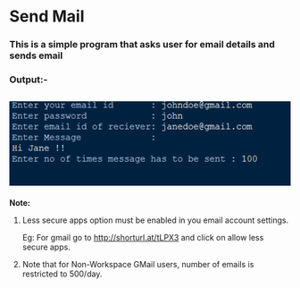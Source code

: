 # **Send Mail**
### This is a simple program that asks user for email details and sends email

### Output:-
![image](./output.png)
---

**Note:** 

1. Less secure apps option must be enabled in you email account settings.

    Eg:
For gmail go to http://shorturl.at/tLPX3 and click on allow less secure apps.

2. Note that for Non-Workspace GMail users, number of emails is restricted to 500/day.